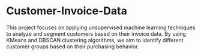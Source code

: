 # Customer-Invoice-Data
This project focuses on applying unsupervised machine learning techniques to analyze and segment customers based on their invoice data. By using KMeans and DBSCAN clustering algorithms, we aim to identify different customer groups based on their purchasing behavior.
